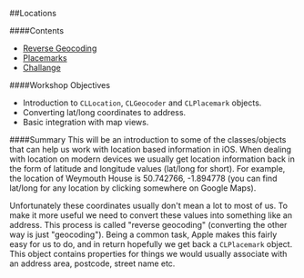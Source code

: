 ##Locations

####Contents
+ [Reverse Geocoding]()	
+ [Placemarks]()  
+ [Challange]()  

####Workshop Objectives
+ Introduction to `CLLocation`, `CLGeocoder` and `CLPlacemark` objects.	
+ Converting lat/long coordinates to address. 
+ Basic integration with map views. 	

####Summary
This will be an introduction to some of the classes/objects that can help us work with location based information in iOS. When dealing with location on modern devices we usually get location information back in the form of latitude and longitude values (lat/long for short). For example, the location of Weymouth House is 50.742766, -1.894778 (you can find lat/long for any location by clicking somewhere on Google Maps). 

Unfortunately these coordinates usually don't mean a lot to most of us. To make it more useful we need to convert these values into something like an address. This process is called "reverse geocoding" (converting the other way is just "geocoding"). Being a common task, Apple makes this fairly easy for us to do, and in return hopefully we get back a `CLPlacemark` object. This object contains properties for things we would usually associate with an address area, postcode, street name etc.



